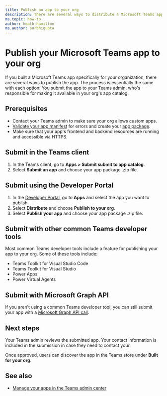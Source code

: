 ```yaml
---
title: Publish an app to your org
description: There are several ways to distribute a Microsoft Teams app you built specifically for your org.
ms.topic: how-to
author: heath-hamilton
ms.author: surbhigupta
---
```


# Publish your Microsoft Teams app to your org

If you built a Microsoft Teams app specifically for your organization, there are several ways to publish the app. The process is essentially the same with each option: You submit the app to your Teams admin, who's responsible for making it available in your org's app catalog.

## Prerequisites

* Contact your Teams admin to make sure your org allows custom apps.
* [Validate your app manifest](https://dev.teams.microsoft.com/appvalidation.html) for errors and create your [app package](~/concepts/build-and-test/apps-package.md).
* Make sure that your app's frontend and backend resources are running and accessible via HTTPS.

## Submit in the Teams client

1. In the Teams client, go to **Apps > Submit submit to app catalog**.
1. Select **Submit an app** and choose your app package .zip file.

## Submit using the Developer Portal

1. In the [Developer Portal](https://dev.teams.microsoft.com), go to **Apps** and select the app you want to publish.
1. Select **Distribute** and choose **Publish to your org**.
1. Select **Publish your app** and choose your app package .zip file.

## Submit with other common Teams developer tools

Most common Teams developer tools include a feature for publishing your app to your org. Some of these tools include:

* Teams Toolkit for Visual Studio Code
* Teams Toolkit for Visual Studio
* Power Apps
* Power Virtual Agents

## Submit with Microsoft Graph API

If you aren't using a common Teams developer tool, you can still submit your app with a [Microsoft Graph API call](/graph/api/teamsapp-publish).

## Next steps

Your Teams admin reviews the submitted app. Your contact information is included in the submission in case they need to contact your. 

Once approved, users can discover the app in the Teams store under **Built for your org**.

## See also

* [Manage your apps in the Teams admin center](/microsoftteams/manage-apps)
